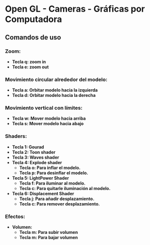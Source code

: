 
# Open GL - Cameras - Gráficas por Computadora

## Comandos de uso 

### Zoom:
- **Tecla q: zoom in**
- **Tecla e: zoom out**

### Movimiento circular alrededor del modelo:
- **Tecla a: Orbitar modelo hacia la izquierda**
- **Tecla d: Orbitar modelo hacia la derecha**

### Movimiento vertical con límites:
- **Tecla w: Mover modelo hacia arriba**
- **Tecla s: Mover modelo hacia abajo**

### Shaders:
- **Tecla 1: Gourad**
- **Tecla 2: Toon shader**
- **Tecla 3: Waves shader**
- **Tecla 4: Explode shader**
    - **Tecla o: Para inflar el modelo.**
    - **Tecla p: Para desinflar el modelo.**
- **Tecla 5: LightPower Shader**
    - **Tecla f: Para iluminar al modelo.** 
    - **Tecla c: Para quitarle iluminación al modelo.**
- **Tecla 6: Displacement Shader**
    - **Tecla j: Para añadir desplazamiento.** 
    - **Tecla c: Para remover desplazamiento.**

### Efectos:
- **Volumen:**
    - **Tecla m: Para subir volumen**
    - **Tecla m: Para bajar volumen**


